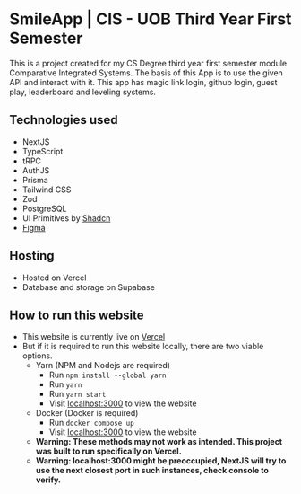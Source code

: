 # SmileApp | CIS - UOB Third Year First Semester

This is a project created for my CS Degree third year first semester module Comparative Integrated Systems.
The basis of this App is to use the given API and interact with it.
This app has magic link login, github login, guest play, leaderboard and leveling systems.

## Technologies used

- NextJS
- TypeScript
- tRPC
- AuthJS
- Prisma
- Tailwind CSS
- Zod
- PostgreSQL
- UI Primitives by [Shadcn](https://ui.shadcn.com/)
- [Figma](https://www.figma.com/file/z7ON5TcP6j8FNbOMVhEnu6/SmileApp?node-id=0%3A1&t=VQNkqprZteGAsejS-1)

## Hosting

- Hosted on Vercel
- Database and storage on Supabase

## How to run this website

- This website is currently live on [Vercel](https://smileapp.vercel.app/)
- But if it is required to run this website locally, there are two viable options.
  - Yarn (NPM and Nodejs are required)
    - Run `npm install --global yarn`
    - Run `yarn`
    - Run `yarn start`
    - Visit [localhost:3000](localhost:3000) to view the website
  - Docker (Docker is required)
    - Run `docker compose up`
    - Visit [localhost:3000](localhost:3000) to view the website
  - **Warning: These methods may not work as intended. This project was built to run specifically on Vercel.**
  - **Warning: localhost:3000 might be preoccupied, NextJS will try to use the next closest port in such instances, check console to verify.**
